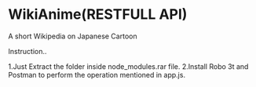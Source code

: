 # WikiAnime(RESTFULL API)
A short Wikipedia on Japanese Cartoon 



Instruction..

1.Just Extract the folder inside node_modules.rar file.
2.Install Robo 3t and Postman to perform the operation mentioned in app.js.
